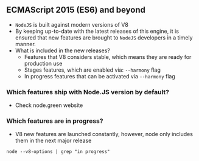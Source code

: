 ## ECMAScript 2015 (ES6) and beyond

- `NodeJS` is built against modern versions of V8
- By keeping up-to-date with the latest releases of this engine, it is ensured that new features are brought to `NodeJS` developers in a timely manner.
- What is included in the new releases?
  - Features that V8 considers stable, which means they are ready for production use
  - Stages features, which are enabled via: `--harmony` flag
  - In progress features that can be activated via `--harmony` flag

### Which features ship with Node.JS version by default?

- Check node.green website

### Which features are in progress?

- V8 new features are launched constantly, however, node only includes them in the next major release

```
node --v8-options | grep "in progress"
```
